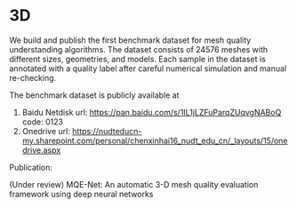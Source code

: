 # 3D

We build and publish the first benchmark dataset for mesh quality
understanding algorithms. The dataset consists of 24576 meshes with
different sizes, geometries, and models. Each sample in the dataset is
annotated with a quality label after careful numerical simulation and
manual re-checking. 

The benchmark dataset is publicly available at 
1. Baidu Netdisk
url: https://pan.baidu.com/s/1IL1jLZFuParqZUqvgNABoQ
code: 0123
2. Onedrive
url: https://nudteducn-my.sharepoint.com/personal/chenxinhai16_nudt_edu_cn/_layouts/15/onedrive.aspx

Publication:

(Under review) MQE-Net: An automatic 3-D mesh quality evaluation framework using deep neural networks
